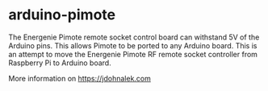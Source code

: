 arduino-pimote
==============

The Energenie Pimote remote socket control board can withstand 5V of the Arduino pins. This allows Pimote to be ported to any Arduino board. This is an attempt to move the Energenie Pimote RF remote socket controller from Raspberry Pi to Arduino board. 

More information on https://jdohnalek.com
